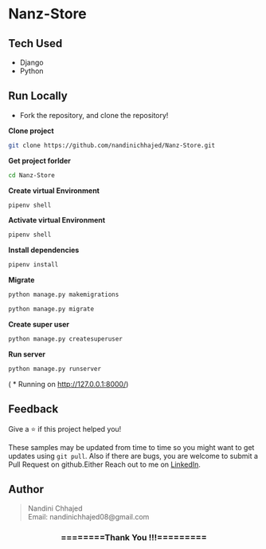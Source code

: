 # Nanz-Store

## Tech Used
- Django
- Python

## Run Locally
- Fork the repository, and clone the repository!

**Clone project**

```bash
git clone https://github.com/nandinichhajed/Nanz-Store.git
```

**Get project forlder**

```bash
cd Nanz-Store
```

**Create virtual Environment**

```bash
pipenv shell
```

**Activate virtual Environment**

```bash
pipenv shell
```

**Install dependencies**

```bash
pipenv install
```

**Migrate**

```bash
python manage.py makemigrations
```
```bash
python manage.py migrate
```

 **Create super user**

```bash
python manage.py createsuperuser
```

**Run server**

```bash
python manage.py runserver
```
( * Running on http://127.0.0.1:8000/)

## Feedback

Give a ⭐️  if this project helped you!

These samples may be updated from time to time so you might want to get updates
using `git pull`.  Also if there are bugs, you are welcome to submit
a Pull Request on github.Either
Reach out to me on [LinkedIn](https://linkedin.com/in/nandinichhajed).

<h2>Author</h2>
<blockquote>
  Nandini Chhajed<br>
  Email: nandinichhajed08@gmail.com
</blockquote>

<div align="center">
    <h3>========Thank You !!!=========</h3>
</div>
